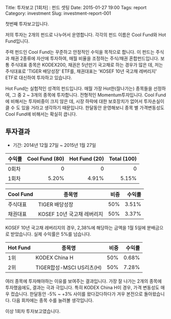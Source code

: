 Title: 투자보고 [1회차] : 펀드 셋팅
Date: 2015-01-27 19:00
Tags: report
Category: investment
Slug: investment-report-001

첫번째 투자보고입니다. 

저의 투자는 2개의 펀드로 나누어서 운영합니다. 각각의 펀드 이름은 Cool Fund와  Hot Fund입니다.

주력 펀드인 Cool Fund는 꾸준하고 안정적인 수익을 목적으로 합니다. 이 펀드는 주식과 채권 2종류에 자산에 투자하여, 매월 비율을 조정하는 주식/채권 혼합펀드입니다. 보통 주식대표 종목은 KODEX200, 채권은 5년만기 국고채로 하는 경우가 많은 데, 저는 주식대표로 'TIGER 배당성장' ETF를, 채권대표는 'KOSEF 10년 국고채 레버리지' ETF로 대신하여 투자하고 있습니다.

Hot Fund는 실험적인 성격의 펀드입니다.  매월 가장 Hot한(잘나가는) 종목들을 선정하여, 그 중 2 ~ 3개의 종목에 투자합니다. 전형적인 Momentum투자입니다. Cool Fund에 비해서는 투자비중이 크지 않은 데, 시장 하락에 대한 보호장치가 없어서 투자손실이 클 수 도 있을 거라고 생각하기 때문입니다.  한달동안 운영해보니 종목 별 가격변동성도 Cool Fund에 비해서는 확실히 큽니다.

## 투자결과
- 기간: 2014년 12월 27일 ~ 2015년 1월 27일

| 수익률  | Cool Fund (80) | Hot Fund (20) | Total (100) |
| --    | --:            | --:           | --:         |
| 0회차 | 0              | 0             | 0           |
| 1회차 | 5.20%          | 4.91%         | 5.15%       |

| Cool Fund | 종목명                     | 비중 | 수익률 |
| --        | --                         | --:  | --:    |
| 주식대표  | TIGER  배당성장            | 50%  | 3.51%  |
| 채권대표  | KOSEF 10년 국고채 레버리지 | 50%  | 3.37%  |

KOSEF 10년 국고채 레버리지의 경우, 2,38%에 해당하는 금액을 1월 5일에 분배금으로 받았습니다. 실제 수익률은 5%를 넘습니다.

| Hot Fund | 종목명                   | 비중 | 수익률 |
| --       | --                       | --:  | --:    |
| 1위    | KODEX China H            | 50%  | 0.68%  |
| 2위    | TIGER합성-MSCI US리츠(H) | 50%  | 7.28%  |

여러 종목에 투자해야하는 이유를 보여주는 결과입니다. 가장 잘 나가는 2개의 종목에 투자했음에도, 결과는 극과 극입니다. 특히 KODEX China H이 경우, 가격 변동성도 매우 컸습니다. 한달동안 -5% ~ +3% 사이를 왔다갔다하다가 겨우 본전으로 돌아왔습니다. 다음 회차에는 종목 수를 늘려볼 생각입니다.

이상 1회차 투자보고였습니다.



